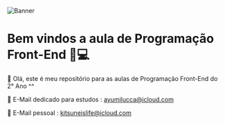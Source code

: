 ![Banner](https://media.discordapp.net/attachments/786213920917422130/1073243526063738951/jolyne2.png?width=1119&height=573)
# Bem vindos a aula de Programação Front-End 🤰💻
👋 Olá, este é meu repositório para as aulas de Programação Front-End do 2° Ano ^^


📧 E-Mail dedicado para estudos : ayumilucca@icloud.com 

📧 E-Mail pessoal : kitsuneislife@icloud.com
